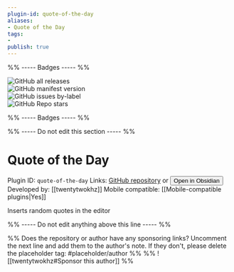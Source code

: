 ```yaml
---
plugin-id: quote-of-the-day
aliases:
- Quote of the Day
tags: 
- 
publish: true
---
```


%% ----- Badges ----- %%

![GitHub all releases](https://img.shields.io/github/downloads/twentytwokhz/quote-of-the-day/total?color=573E7A&logo=github&style=for-the-badge)   
![GitHub manifest version](https://img.shields.io/github/manifest-json/v/twentytwokhz/quote-of-the-day?color=573E7A&logo=github&style=for-the-badge)   
![GitHub issues by-label](https://img.shields.io/github/issues/twentytwokhz/quote-of-the-day/help%20wanted?color=573E7A&logo=github&style=for-the-badge)   
![GitHub Repo stars](https://img.shields.io/github/stars/twentytwokhz/quote-of-the-day?color=573E7A&logo=github&style=for-the-badge)

%% ----- Badges ----- %%

%% ----- Do not edit this section ----- %%

# Quote of the Day

Plugin ID: `quote-of-the-day`
Links: [GitHub repository](https://github.com/twentytwokhz/quote-of-the-day) or [<button id=HH>Open in Obsidian</button>](obsidian://goto-plugin?id=quote-of-the-day)
Developed by: [[twentytwokhz]]
Mobile compatible: [[Mobile-compatible plugins|Yes]]

Inserts random quotes in the editor

%% ----- Do not edit anything above this line ----- %% 

%% Does the repository or author have any sponsoring links? Uncomment the next line and add them to the author's note. If they don't, please delete the placeholder tag: #placeholder/author %%
%% ![[twentytwokhz#Sponsor this author]] %%
